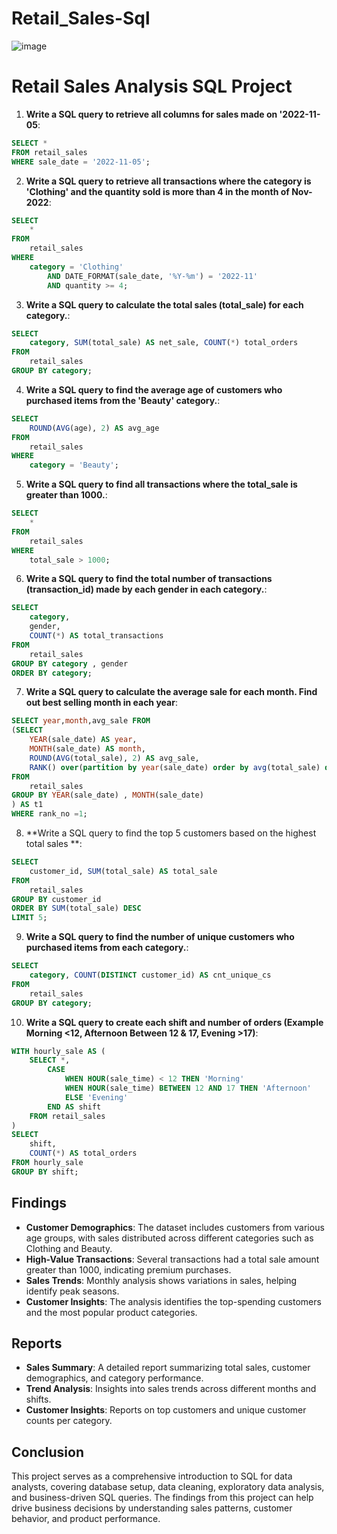 # Retail_Sales-Sql

![image](https://github.com/user-attachments/assets/fed8efcf-c1c9-40c8-991e-47b14302b820)

# Retail Sales Analysis SQL Project


1. **Write a SQL query to retrieve all columns for sales made on '2022-11-05**:
```sql
SELECT *
FROM retail_sales
WHERE sale_date = '2022-11-05';
```

2. **Write a SQL query to retrieve all transactions where the category is 'Clothing' and the quantity sold is more than 4 in the month of Nov-2022**:
```sql
SELECT 
    *
FROM
    retail_sales
WHERE
    category = 'Clothing'
        AND DATE_FORMAT(sale_date, '%Y-%m') = '2022-11'
        AND quantity >= 4;
```

3. **Write a SQL query to calculate the total sales (total_sale) for each category.**:
```sql
SELECT 
    category, SUM(total_sale) AS net_sale, COUNT(*) total_orders
FROM
    retail_sales
GROUP BY category;
```

4. **Write a SQL query to find the average age of customers who purchased items from the 'Beauty' category.**:
```sql
SELECT 
    ROUND(AVG(age), 2) AS avg_age
FROM
    retail_sales
WHERE
    category = 'Beauty';
```

5. **Write a SQL query to find all transactions where the total_sale is greater than 1000.**:
```sql
SELECT 
    *
FROM
    retail_sales
WHERE
    total_sale > 1000;
```

6. **Write a SQL query to find the total number of transactions (transaction_id) made by each gender in each category.**:
```sql
SELECT 
    category,
    gender,
    COUNT(*) AS total_transactions
FROM
    retail_sales
GROUP BY category , gender
ORDER BY category;
```

7. **Write a SQL query to calculate the average sale for each month. Find out best selling month in each year**:
```sql
SELECT year,month,avg_sale FROM 
(SELECT 
    YEAR(sale_date) AS year,
    MONTH(sale_date) AS month,
    ROUND(AVG(total_sale), 2) AS avg_sale,
	RANK() over(partition by year(sale_date) order by avg(total_sale) desc) as rank_no
FROM
    retail_sales
GROUP BY YEAR(sale_date) , MONTH(sale_date)
) AS t1
WHERE rank_no =1;
```

8. **Write a SQL query to find the top 5 customers based on the highest total sales **:
```sql
SELECT 
    customer_id, SUM(total_sale) AS total_sale
FROM
    retail_sales
GROUP BY customer_id
ORDER BY SUM(total_sale) DESC
LIMIT 5;
```

9. **Write a SQL query to find the number of unique customers who purchased items from each category.**:
```sql
SELECT 
    category, COUNT(DISTINCT customer_id) AS cnt_unique_cs
FROM
    retail_sales
GROUP BY category;
```

10. **Write a SQL query to create each shift and number of orders (Example Morning <12, Afternoon Between 12 & 17, Evening >17)**:
```sql
WITH hourly_sale AS (
    SELECT *,
        CASE
            WHEN HOUR(sale_time) < 12 THEN 'Morning'
            WHEN HOUR(sale_time) BETWEEN 12 AND 17 THEN 'Afternoon'
            ELSE 'Evening'
        END AS shift
    FROM retail_sales
)
SELECT 
    shift,
    COUNT(*) AS total_orders
FROM hourly_sale
GROUP BY shift;
```

## Findings

- **Customer Demographics**: The dataset includes customers from various age groups, with sales distributed across different categories such as Clothing and Beauty.
- **High-Value Transactions**: Several transactions had a total sale amount greater than 1000, indicating premium purchases.
- **Sales Trends**: Monthly analysis shows variations in sales, helping identify peak seasons.
- **Customer Insights**: The analysis identifies the top-spending customers and the most popular product categories.

## Reports

- **Sales Summary**: A detailed report summarizing total sales, customer demographics, and category performance.
- **Trend Analysis**: Insights into sales trends across different months and shifts.
- **Customer Insights**: Reports on top customers and unique customer counts per category.

## Conclusion

This project serves as a comprehensive introduction to SQL for data analysts, covering database setup, data cleaning, exploratory data analysis, and business-driven SQL queries. The findings from this project can help drive business decisions by understanding sales patterns, customer behavior, and product performance.


